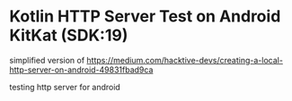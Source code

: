 # Kotlin HTTP Server Test on Android KitKat (SDK:19)
simplified version of https://medium.com/hacktive-devs/creating-a-local-http-server-on-android-49831fbad9ca

testing http server for android
